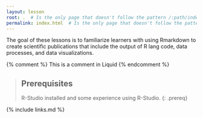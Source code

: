 ```yaml
---
layout: lesson
root: .  # Is the only page that doesn't follow the pattern /:path/index.html
permalink: index.html  # Is the only page that doesn't follow the pattern /:path/index.html
---
```


The goal of these lessons is to familiarize learners with using Rmarkdown to create scientific publications that include the output of R lang code, 
data processes, and data visualizations. 

<!-- this is an html comment -->

{% comment %} This is a comment in Liquid {% endcomment %}

> ## Prerequisites
>
> R-Studio installed and some experience using R-Studio.
{: .prereq}

{% include links.md %}
